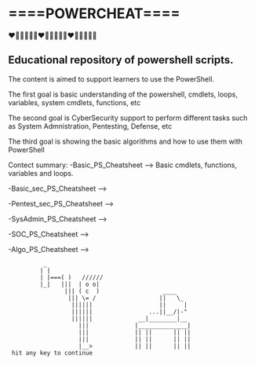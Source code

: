 ====POWERCHEAT====
=========
❤️🧡💛💚💜💙❤️🧡💛💚💜💙❤️🧡💛💚💜💙

Educational repository of powershell scripts.
---------------



The content is aimed to support learners to use the PowerShell.

The first goal is basic understanding of the powershell, cmdlets, loops, variables, system cmdlets, functions, etc

The second goal is CyberSecurity support to perform different tasks such as System Admnistration, Pentesting, Defense, etc

The third goal is showing the basic algorithms and how to use them with PowerShell

Contect summary:
-Basic_PS_Cheatsheet --> Basic cmdlets, functions, variables and loops.

-Basic_sec_PS_Cheatsheet -->

-Pentest_sec_PS_Cheatsheet -->

-SysAdmin_PS_Cheatsheet -->

-SOC_PS_Cheatsheet -->

-Algo_PS_Cheatsheet -->


              _
             | |
             | |===( )   //////
             |_|   |||  | o o|
                    ||| ( c  )                  ____
                     ||| \= /                  ||   \_
                      ||||||                   ||     |
                      ||||||                ...||__/|-"
                      ||||||             __|________|__
                        |||             |______________|
                        |||             || ||      || ||
                        |||             || ||      || ||
                        |__>            || ||      || ||
     hit any key to continue


